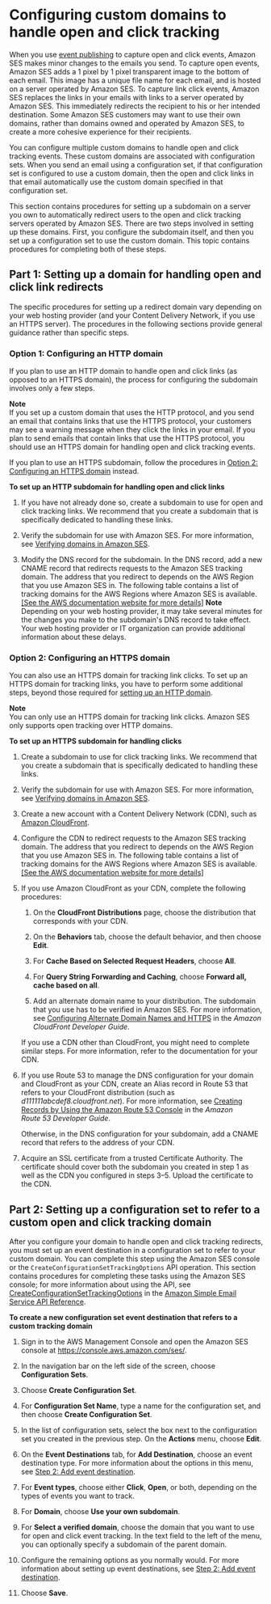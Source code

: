# Configuring custom domains to handle open and click tracking<a name="configure-custom-open-click-domains"></a>

When you use [event publishing](monitor-using-event-publishing.md) to capture open and click events, Amazon SES makes minor changes to the emails you send\. To capture open events, Amazon SES adds a 1 pixel by 1 pixel transparent image to the bottom of each email\. This image has a unique file name for each email, and is hosted on a server operated by Amazon SES\. To capture link click events, Amazon SES replaces the links in your emails with links to a server operated by Amazon SES\. This immediately redirects the recipient to his or her intended destination\. Some Amazon SES customers may want to use their own domains, rather than domains owned and operated by Amazon SES, to create a more cohesive experience for their recipients\. 

You can configure multiple custom domains to handle open and click tracking events\. These custom domains are associated with configuration sets\. When you send an email using a configuration set, if that configuration set is configured to use a custom domain, then the open and click links in that email automatically use the custom domain specified in that configuration set\.

This section contains procedures for setting up a subdomain on a server you own to automatically redirect users to the open and click tracking servers operated by Amazon SES\. There are two steps involved in setting up these domains\. First, you configure the subdomain itself, and then you set up a configuration set to use the custom domain\. This topic contains procedures for completing both of these steps\.

## Part 1: Setting up a domain for handling open and click link redirects<a name="configure-custom-open-click-domain"></a>

The specific procedures for setting up a redirect domain vary depending on your web hosting provider \(and your Content Delivery Network, if you use an HTTPS server\)\. The procedures in the following sections provide general guidance rather than specific steps\.

### Option 1: Configuring an HTTP domain<a name="configure-custom-open-click-domain-http"></a>

If you plan to use an HTTP domain to handle open and click links \(as opposed to an HTTPS domain\), the process for configuring the subdomain involves only a few steps\.

**Note**  
If you set up a custom domain that uses the HTTP protocol, and you send an email that contains links that use the HTTPS protocol, your customers may see a warning message when they click the links in your email\. If you plan to send emails that contain links that use the HTTPS protocol, you should use an HTTPS domain for handling open and click tracking events\.

If you plan to use an HTTPS subdomain, follow the procedures in [Option 2: Configuring an HTTPS domain](#configure-custom-open-click-domain-https) instead\.

**To set up an HTTP subdomain for handling open and click links**

1. If you have not already done so, create a subdomain to use for open and click tracking links\. We recommend that you create a subdomain that is specifically dedicated to handling these links\.

1. Verify the subdomain for use with Amazon SES\. For more information, see [Verifying domains in Amazon SES](verify-domains.md)\.

1. Modify the DNS record for the subdomain\. In the DNS record, add a new CNAME record that redirects requests to the Amazon SES tracking domain\. The address that you redirect to depends on the AWS Region that you use Amazon SES in\. The following table contains a list of tracking domains for the AWS Regions where Amazon SES is available\.    
[\[See the AWS documentation website for more details\]](http://docs.aws.amazon.com/ses/latest/DeveloperGuide/configure-custom-open-click-domains.html)
**Note**  
Depending on your web hosting provider, it may take several minutes for the changes you make to the subdomain's DNS record to take effect\. Your web hosting provider or IT organization can provide additional information about these delays\.

### Option 2: Configuring an HTTPS domain<a name="configure-custom-open-click-domain-https"></a>

You can also use an HTTPS domain for tracking link clicks\. To set up an HTTPS domain for tracking links, you have to perform some additional steps, beyond those required for [setting up an HTTP domain](#configure-custom-open-click-domain-http)\.

**Note**  
You can only use an HTTPS domain for tracking link clicks\. Amazon SES only supports open tracking over HTTP domains\.

**To set up an HTTPS subdomain for handling clicks**

1. Create a subdomain to use for click tracking links\. We recommend that you create a subdomain that is specifically dedicated to handling these links\. 

1. Verify the subdomain for use with Amazon SES\. For more information, see [Verifying domains in Amazon SES](verify-domains.md)\.

1. Create a new account with a Content Delivery Network \(CDN\), such as [Amazon CloudFront](https://aws.amazon.com/cloudfront)\.

1. Configure the CDN to redirect requests to the Amazon SES tracking domain\. The address that you redirect to depends on the AWS Region that you use Amazon SES in\. The following table contains a list of tracking domains for the AWS Regions where Amazon SES is available\.    
[\[See the AWS documentation website for more details\]](http://docs.aws.amazon.com/ses/latest/DeveloperGuide/configure-custom-open-click-domains.html)

1. If you use Amazon CloudFront as your CDN, complete the following procedures:

   1.  On the **CloudFront Distributions** page, choose the distribution that corresponds with your CDN\.

   1. On the **Behaviors** tab, choose the default behavior, and then choose **Edit**\.

   1. For **Cache Based on Selected Request Headers**, choose **All**\.

   1. For **Query String Forwarding and Caching**, choose **Forward all, cache based on all**\.

   1. Add an alternate domain name to your distribution\. The subdomain that you use has to be verified in Amazon SES\. For more information, see [Configuring Alternate Domain Names and HTTPS](https://docs.aws.amazon.com/AmazonCloudFront/latest/DeveloperGuide/cnames-and-https-procedures.html) in the *Amazon CloudFront Developer Guide*\.

   If you use a CDN other than CloudFront, you might need to complete similar steps\. For more information, refer to the documentation for your CDN\.

1. If you use Route 53 to manage the DNS configuration for your domain and CloudFront as your CDN, create an Alias record in Route 53 that refers to your CloudFront distribution \(such as *d111111abcdef8\.cloudfront\.net*\)\. For more information, see [Creating Records by Using the Amazon Route 53 Console](https://docs.aws.amazon.com/Route53/latest/DeveloperGuide/resource-record-sets-creating.html) in the *Amazon Route 53 Developer Guide*\.

   Otherwise, in the DNS configuration for your subdomain, add a CNAME record that refers to the address of your CDN\.

1. Acquire an SSL certificate from a trusted Certificate Authority\. The certificate should cover both the subdomain you created in step 1 as well as the CDN you configured in steps 3–5\. Upload the certificate to the CDN\.

## Part 2: Setting up a configuration set to refer to a custom open and click tracking domain<a name="configure-custom-open-click-domain-config-set"></a>

After you configure your domain to handle open and click tracking redirects, you must set up an event destination in a configuration set to refer to your custom domain\. You can complete this step using the Amazon SES console or the `CreateConfigurationSetTrackingOptions` API operation\. This section contains procedures for completing these tasks using the Amazon SES console; for more information about using the API, see [CreateConfigurationSetTrackingOptions](https://docs.aws.amazon.com/ses/latest/APIReference/API_CreateConfigurationSetTrackingOptions.html) in the [Amazon Simple Email Service API Reference](https://docs.aws.amazon.com/ses/latest/APIReference/)\.

**To create a new configuration set event destination that refers to a custom tracking domain**

1. Sign in to the AWS Management Console and open the Amazon SES console at [https://console\.aws\.amazon\.com/ses/](https://console.aws.amazon.com/ses/)\.

1. In the navigation bar on the left side of the screen, choose **Configuration Sets**\.

1. Choose **Create Configuration Set**\.

1. For **Configuration Set Name**, type a name for the configuration set, and then choose **Create Configuration Set**\.

1. In the list of configuration sets, select the box next to the configuration set you created in the previous step\. On the **Actions** menu, choose **Edit**\.

1. On the **Event Destinations** tab, for **Add Destination**, choose an event destination type\. For more information about the options in this menu, see [Step 2: Add event destination](event-publishing-add-event-destination.md)\.

1. For **Event types**, choose either **Click**, **Open**, or both, depending on the types of events you want to track\.

1. For **Domain**, choose **Use your own subdomain**\.

1. For **Select a verified domain**, choose the domain that you want to use for open and click event tracking\. In the text field to the left of the menu, you can optionally specify a subdomain of the parent domain\. 

1. Configure the remaining options as you normally would\. For more information about setting up event destinations, see [Step 2: Add event destination](event-publishing-add-event-destination.md)\.

1. Choose **Save**\.